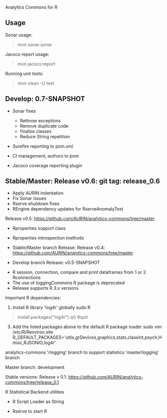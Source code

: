 Analytics Commons for R

Usage
-----
Sonar usage:
> mvn sonar:sonar

Jacoco report usage:
> mvn jacoco:report

Running unit tests:
> mvn clean -U test

Develop: 0.7-SNAPSHOT
---------------------
* Sonar fixes
    - Rethrow exceptions
    - Remove duplicate code
    - finalize classes
    - Reduce String repetition

* Surefire reporting to pom.xml
* CI management, authors to pom
* Jacoco coverage reporting plugin

Stable/Master: Release v0.6: git tag: release_0.6
-------------------------------------------------
* Apply AURIN indentation
* Fix Sonar issues
* Rserve shutdown fixes
* REngine dependency updates for RserveAnomalyTest

Release v0.5: https://github.com/AURIN/analytics-commons/tree/master
* Rproperties support class
* Rproperties introspection methods


* Stable/Master branch Release:
Release v0.4: https://github.com/AURIN/analytics-commons/tree/master

* Develop branch Release: v0.5-SNAPSHOT
- R session, connection, compare and print dataframes from 1 or 2 Rconnections 
- The use of loggingCommons R package is deprecated
- Release supports R 3.x versions

Important R dependencies:

1. Install R library 'log4r' globally
sudo R
> install.packages("log4r")
> q() #quit

3. Add the listed packages above to the default R package loader
sudo vim /etc/R/Renviron.site
R_DEFAULT_PACKAGES='utils,grDevices,graphics,stats,classInt,psych,Hmisc,RJSONIO,log4r'


analytics-commons 'rlogging' branch to support statistics 'master/logging' branch

Master branch: development

Stable versions:
Release v 0.1: https://github.com/AURIN/analytics-commons/tree/release_0.1

R Statistical Backend utilities

* R Script Loader as String

* Rserve to start R

